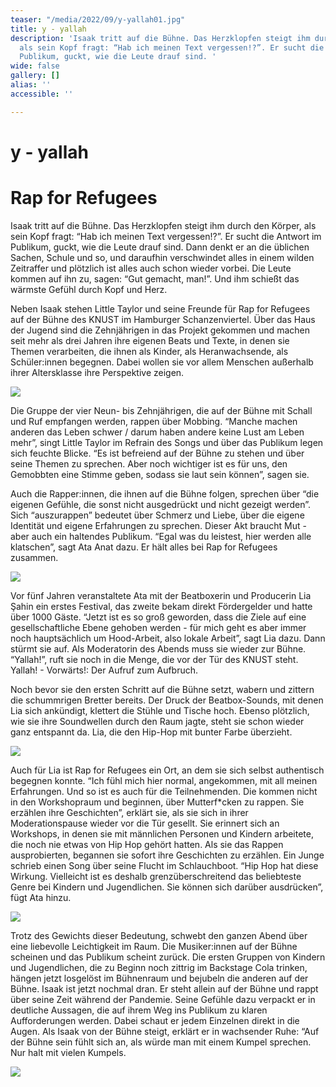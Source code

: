 ```yaml
---
teaser: "/media/2022/09/y-yallah01.jpg"
title: y - yallah
description: 'Isaak tritt auf die Bühne. Das Herzklopfen steigt ihm durch den Körper,
  als sein Kopf fragt: “Hab ich meinen Text vergessen!?”. Er sucht die Antwort im
  Publikum, guckt, wie die Leute drauf sind. '
wide: false
gallery: []
alias: ''
accessible: ''

---
```

# y - yallah 

# Rap for Refugees

Isaak tritt auf die Bühne. Das Herzklopfen steigt ihm durch den Körper, als sein Kopf fragt: “Hab ich meinen Text vergessen!?”. Er sucht die Antwort im Publikum, guckt, wie die Leute drauf sind. Dann denkt er an die üblichen Sachen, Schule und so, und daraufhin verschwindet alles in einem wilden Zeitraffer und plötzlich ist alles auch schon wieder vorbei. Die Leute kommen auf ihn zu, sagen: “Gut gemacht, man!”. Und ihm schießt das wärmste Gefühl durch Kopf und Herz. 

Neben Isaak stehen Little Taylor und seine Freunde für Rap for Refugees auf der Bühne des KNUST im Hamburger Schanzenviertel. Über das Haus der Jugend sind die Zehnjährigen in das Projekt gekommen und machen seit mehr als drei Jahren ihre eigenen Beats und Texte, in denen sie Themen verarbeiten, die ihnen als Kinder, als Heranwachsende, als Schüler:innen begegnen. Dabei wollen sie vor allem Menschen außerhalb ihrer Altersklasse ihre Perspektive zeigen. 

![](/media/2022/09/01.jpg)

Die Gruppe der vier Neun- bis Zehnjährigen, die auf der Bühne mit Schall und Ruf empfangen werden, rappen über Mobbing. “Manche machen anderen das Leben schwer / darum haben andere keine Lust am Leben mehr”, singt Little Taylor im Refrain des Songs und über das Publikum legen sich feuchte Blicke. “Es ist befreiend auf der Bühne zu stehen und über seine Themen zu sprechen. Aber noch wichtiger ist es für uns, den Gemobbten eine Stimme geben, sodass sie laut sein können”, sagen sie. 

Auch die Rapper:innen, die ihnen auf die Bühne folgen, sprechen über “die eigenen Gefühle, die sonst nicht ausgedrückt und nicht gezeigt werden”. Sich “auszurappen” bedeutet über Schmerz und Liebe, über die eigene Identität und eigene Erfahrungen zu sprechen. Dieser Akt braucht Mut - aber auch ein haltendes Publikum. “Egal was du leistest, hier werden alle klatschen”, sagt Ata Anat dazu. Er hält alles bei Rap for Refugees zusammen. 

![](/media/2022/09/02.jpg)

Vor fünf Jahren veranstaltete Ata mit der Beatboxerin und Producerin Lia Şahin ein erstes Festival, das zweite bekam direkt Fördergelder und hatte über 1000 Gäste. “Jetzt ist es so groß geworden, dass die Ziele auf eine gesellschaftliche Ebene gehoben werden - für mich geht es aber immer noch hauptsächlich um Hood-Arbeit, also lokale Arbeit”, sagt Lia dazu. Dann stürmt sie auf. Als Moderatorin des Abends muss sie wieder zur Bühne. “Yallah!”, ruft sie noch in die Menge, die vor der Tür des KNUST steht. Yallah! - Vorwärts!: Der Aufruf zum Aufbruch. 

Noch bevor sie den ersten Schritt auf die Bühne setzt, wabern und zittern die schummrigen Bretter bereits. Der Druck der Beatbox-Sounds, mit denen Lia sich ankündigt, klettert die Stühle und Tische hoch. Ebenso plötzlich, wie sie ihre Soundwellen durch den Raum jagte, steht sie schon wieder ganz entspannt da. Lia, die den Hip-Hop mit bunter Farbe überzieht. 

![](/media/2022/09/03.jpg)

Auch für Lia ist Rap for Refugees ein Ort, an dem sie sich selbst authentisch begegnen konnte. “Ich fühl mich hier normal, angekommen, mit all meinen Erfahrungen. Und so ist es auch für die Teilnehmenden. Die kommen nicht in den Workshopraum und beginnen, über Mutterf*cken zu rappen. Sie erzählen ihre Geschichten”, erklärt sie, als sie sich in ihrer Moderationspause wieder vor die Tür gesellt. Sie erinnert sich an Workshops, in denen sie mit männlichen Personen und Kindern arbeitete, die noch nie etwas von Hip Hop gehört hatten. Als sie das Rappen ausprobierten, begannen sie sofort ihre Geschichten zu erzählen. Ein Junge schrieb einen Song über seine Flucht im Schlauchboot. “Hip Hop hat diese Wirkung. Vielleicht ist es deshalb grenzüberschreitend das beliebteste Genre bei Kindern und Jugendlichen. Sie können sich darüber ausdrücken”, fügt Ata hinzu. 

![](/media/2022/09/04.jpg)

Trotz des Gewichts dieser Bedeutung, schwebt den ganzen Abend über eine liebevolle Leichtigkeit im Raum. Die Musiker:innen auf der Bühne scheinen und das Publikum scheint zurück. Die ersten Gruppen von Kindern und Jugendlichen, die zu Beginn noch zittrig im Backstage Cola trinken, hängen jetzt losgelöst im Bühnenraum und bejubeln die anderen auf der Bühne. Isaak ist jetzt nochmal dran. Er steht allein auf der Bühne und rappt über seine Zeit während der Pandemie. Seine Gefühle dazu verpackt er in deutliche Aussagen, die auf ihrem Weg ins Publikum zu klaren Aufforderungen werden. Dabei schaut er jedem Einzelnen direkt in die Augen. Als Isaak von der Bühne steigt, erklärt er in wachsender Ruhe: “Auf der Bühne sein fühlt sich an, als würde man mit einem Kumpel sprechen. Nur halt mit vielen Kumpels.

![](/media/2022/09/05.jpg)